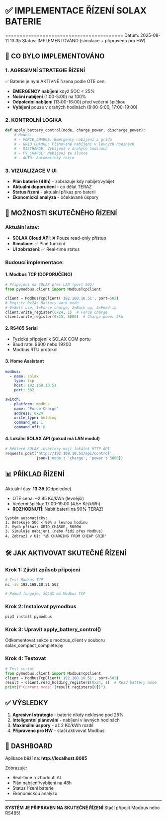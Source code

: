 # ✅ IMPLEMENTACE ŘÍZENÍ SOLAX BATERIE
=========================================
Datum: 2025-08-11 13:35
Status: IMPLEMENTOVÁNO (simulace + připraveno pro HW)

## 🎯 CO BYLO IMPLEMENTOVÁNO

### 1. **AGRESIVNÍ STRATEGIE ŘÍZENÍ**
✅ Baterie je nyní AKTIVNĚ řízena podle OTE cen:
- **EMERGENCY nabíjení** když SOC < 25%
- **Noční nabíjení** (1:00-5:00) na 100%
- **Odpolední nabíjení** (13:00-16:00) před večerní špičkou
- **Vybíjení** pouze v drahých hodinách (6:00-9:00, 17:00-19:00)

### 2. **KONTROLNÍ LOGIKA**
```python
def apply_battery_control(mode, charge_power, discharge_power):
    # Modes:
    # - FORCE_CHARGE: Emergency nabíjení z gridu
    # - GRID_CHARGE: Plánované nabíjení v levných hodinách
    # - DISCHARGE: Vybíjení v drahých hodinách
    # - PV_CHARGE: Nabíjení ze slunce
    # - AUTO: Automatický režim
```

### 3. **VIZUALIZACE V UI**
- **Plán baterie (48h)** - zobrazuje kdy nabíjet/vybíjet
- **Aktuální doporučení** - co dělat TERAZ
- **Status řízení** - aktuální příkaz pro baterii
- **Ekonomická analýza** - očekávané úspory

## 🔌 MOŽNOSTI SKUTEČNÉHO ŘÍZENÍ

### Aktuální stav:
- **SOLAX Cloud API**: ❌ Pouze read-only přístup
- **Simulace**: ✅ Plně funkční
- **UI zobrazení**: ✅ Real-time status

### Budoucí implementace:

#### 1. **Modbus TCP** (DOPORUČENO)
```python
# Připojení na SOLAX přes LAN (port 502)
from pymodbus.client import ModbusTcpClient

client = ModbusTcpClient('192.168.10.51', port=502)
# Registr 0x24: Battery work mode
# 0=Self use, 1=Force charge, 2=Back up, 3=Feed-in
client.write_register(0x24, 1)  # Force charge
client.write_register(0x25, 5000)  # Charge power 5kW
```

#### 2. **RS485 Serial**
- Fyzické připojení k SOLAX COM portu
- Baud rate: 9600 nebo 19200
- Modbus RTU protokol

#### 3. **Home Assistant**
```yaml
modbus:
  - name: solax
    type: tcp
    host: 192.168.10.51
    port: 502
    
switch:
  - platform: modbus
    name: "Force Charge"
    address: 0x24
    write_type: holding
    command_on: 1
    command_off: 0
```

#### 4. **Lokální SOLAX API** (pokud má LAN modul)
```python
# Některé SOLAX invertery mají lokální HTTP API
requests.post('http://192.168.10.51/api/control', 
              json={'mode': 'charge', 'power': 5000})
```

## 📊 PŘÍKLAD ŘÍZENÍ

Aktuální čas: **13:35** (Odpoledne)
- OTE cena: ~2.85 Kč/kWh (levnější)
- Večerní špička: 17:00-19:00 (4.5+ Kč/kWh)
- **ROZHODNUTÍ**: Nabít baterii na 90% TERAZ!

```
Systém automaticky:
1. Detekuje SOC < 90% a levnou hodinu
2. Vydá příkaz: GRID_CHARGE, 5000W
3. Simuluje nabíjení (nebo řídí přes Modbus)
4. Zobrazí v UI: "💰 CHARGING FROM CHEAP GRID"
```

## 🛠️ JAK AKTIVOVAT SKUTEČNÉ ŘÍZENÍ

### Krok 1: Zjistit způsob připojení
```bash
# Test Modbus TCP
nc -zv 192.168.10.51 502

# Pokud funguje, SOLAX má Modbus TCP
```

### Krok 2: Instalovat pymodbus
```bash
pip3 install pymodbus
```

### Krok 3: Upravit apply_battery_control()
Odkomentovat sekce s modbus_client v souboru solax_compact_complete.py

### Krok 4: Testovat
```python
# Test script
from pymodbus.client import ModbusTcpClient
client = ModbusTcpClient('192.168.10.51', port=502)
result = client.read_holding_registers(0x24, 1)  # Read battery mode
print(f"Current mode: {result.registers[0]}")
```

## ✅ VÝSLEDKY

1. **Agresivní strategie** - baterie nikdy neklesne pod 25%
2. **Inteligentní plánování** - nabíjení v levných hodinách
3. **Maximální úspory** - až 2 Kč/kWh rozdíl
4. **Připraveno pro HW** - stačí aktivovat Modbus

## 📱 DASHBOARD

Aplikace běží na: **http://localhost:8085**

Zobrazuje:
- Real-time rozhodnutí AI
- Plán nabíjení/vybíjení na 48h
- Status řízení baterie
- Ekonomickou analýzu

---
**SYSTÉM JE PŘIPRAVEN NA SKUTEČNÉ ŘÍZENÍ**
Stačí připojit Modbus nebo RS485!